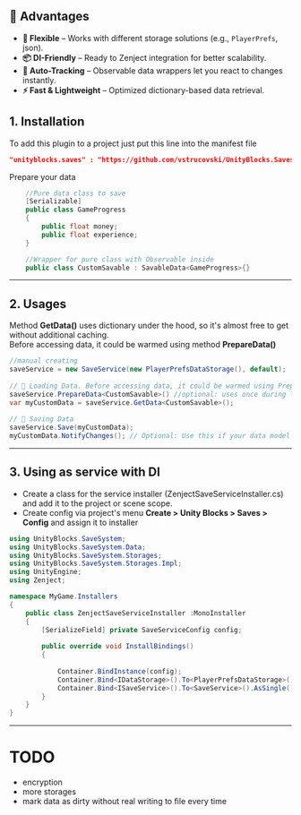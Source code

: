 ## 🚀 Advantages
 
- **🎯 Flexible** – Works with different storage solutions (e.g., `PlayerPrefs`, json).
- **📦 DI-Friendly** – Ready to Zenject integration for better scalability.
- **👀 Auto-Tracking** – Observable data wrappers let you react to changes instantly.
- **⚡ Fast & Lightweight** – Optimized dictionary-based data retrieval.

## 1. Installation
To add this plugin to a project just put this line into the manifest file
```json
"unityblocks.saves" : "https://github.com/vstrucovski/UnityBlocks.Saves.git"
```

Prepare your data
```csharp
    //Pure data class to save
    [Serializable]
    public class GameProgress
    {
        public float money;
        public float experience;
    }

    //Wrapper for pure class with Observable inside
    public class CustomSavable : SavableData<GameProgress>{}
```
---
## 2. Usages
Method **GetData()** uses dictionary under the hood, so it's almost free to get without additional caching. <br>
Before accessing data, it could be warmed using method **PrepareData<T>()**
```csharp
//manual creating 
saveService = new SaveService(new PlayerPrefsDataStorage(), default);
 
// 💾 Loading Data. Before accessing data, it could be warmed using PrepareData<T>()
saveService.PrepareData<CustomSavable>() //optional: uses once during loading
var myCustomData = saveService.GetData<CustomSavable>(); 
 
// 💾 Saving Data
saveService.Save(myCustomData);
myCustomData.NotifyChanges(); // Optional: Use this if your data model requires change tracking
```
---
## 3. Using as service with DI
- Create a class for the service installer (ZenjectSaveServiceInstaller.cs) and add it to the project or scene scope.
- Create config via project's menu **Create > Unity Blocks > Saves > Config** and assign it to installer
```csharp
using UnityBlocks.SaveSystem;
using UnityBlocks.SaveSystem.Data;
using UnityBlocks.SaveSystem.Storages;
using UnityBlocks.SaveSystem.Storages.Impl;
using UnityEngine;
using Zenject;

namespace MyGame.Installers
{
    public class ZenjectSaveServiceInstaller :MonoInstaller
    {
        [SerializeField] private SaveServiceConfig config;
        
        public override void InstallBindings()
        {
            
            Container.BindInstance(config);
            Container.Bind<IDataStorage>().To<PlayerPrefsDataStorage>().AsSingle();
            Container.Bind<ISaveService>().To<SaveService>().AsSingle();
        }
    }
}
```
---
# TODO
- encryption
- more storages
- mark data as dirty without real writing to file every time